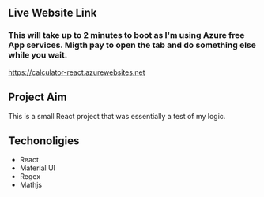 ## Live Website Link

### This will take up to 2 minutes to boot as I'm using Azure free App services. Migth pay to open the tab and do something else while you wait.
https://calculator-react.azurewebsites.net



## Project Aim

This is a small React project that was essentially a test of my logic. 

## Techonoligies
  * React
  * Material UI
  * Regex
  * Mathjs
